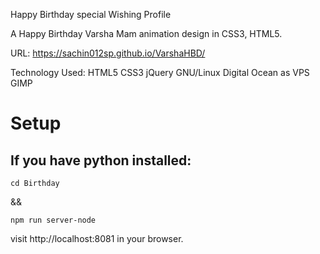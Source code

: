 Happy Birthday special Wishing Profile

A Happy Birthday Varsha Mam animation design in CSS3, HTML5.

URL: https://sachin012sp.github.io/VarshaHBD/

Technology Used: HTML5 CSS3 jQuery  GNU/Linux Digital Ocean as VPS GIMP

# Setup

## If you have python installed:
```
cd Birthday
```
&&
```
npm run server-node
```
visit http://localhost:8081 in your browser.

